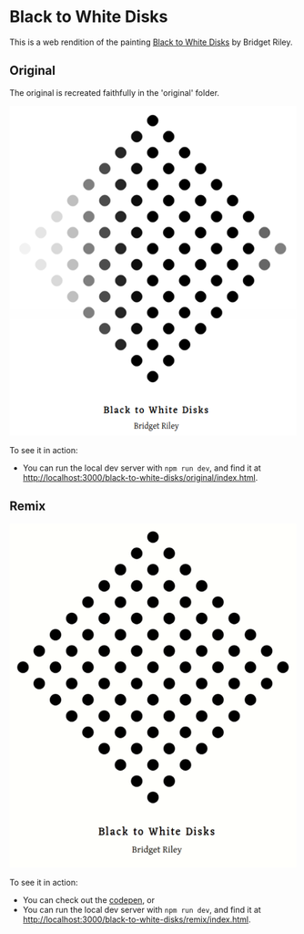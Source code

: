 # Black to White Disks

This is a web rendition of the painting [Black to White Disks](https://www.wikiart.org/en/bridget-riley/black-to-white-disks-1952) by Bridget Riley.

## Original

The original is recreated faithfully in the 'original' folder.

![screenshot](img/screenshot.png)

To see it in action:
- You can run the local dev server with `npm run dev`, and find it at <http://localhost:3000/black-to-white-disks/original/index.html>.

## Remix

![animation](img/screenshot.gif)

To see it in action:
- You can check out the [codepen](https://codepen.io/robjoeol/pen/rNLqZPV), or
- You can run the local dev server with `npm run dev`, and find it at <http://localhost:3000/black-to-white-disks/remix/index.html>.
